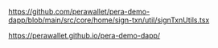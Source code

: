 https://github.com/perawallet/pera-demo-dapp/blob/main/src/core/home/sign-txn/util/signTxnUtils.tsx

https://perawallet.github.io/pera-demo-dapp/